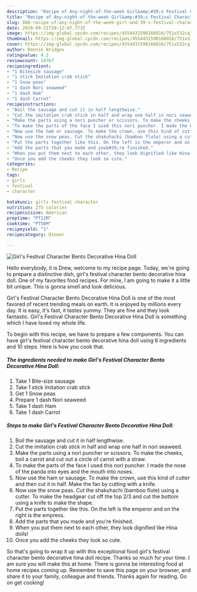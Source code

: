 ```yaml
---
description: "Recipe of Any-night-of-the-week Girl&amp;#39;s Festival Character Bento Decorative Hina Doll"
title: "Recipe of Any-night-of-the-week Girl&amp;#39;s Festival Character Bento Decorative Hina Doll"
slug: 866-recipe-of-any-night-of-the-week-girl-and-39-s-festival-character-bento-decorative-hina-doll
date: 2020-09-21T20:12:07.773Z
image: https://img-global.cpcdn.com/recipes/4554431598166016/751x532cq70/girls-festival-character-bento-decorative-hina-doll-recipe-main-photo.jpg
thumbnail: https://img-global.cpcdn.com/recipes/4554431598166016/751x532cq70/girls-festival-character-bento-decorative-hina-doll-recipe-main-photo.jpg
cover: https://img-global.cpcdn.com/recipes/4554431598166016/751x532cq70/girls-festival-character-bento-decorative-hina-doll-recipe-main-photo.jpg
author: Ronnie Bridges
ratingvalue: 4.2
reviewcount: 14767
recipeingredient:
- "1 Bitesize sausage"
- "1 stick Imitation crab stick"
- "1 Snow peas"
- "1 dash Nori seaweed"
- "1 dash Ham"
- "1 dash Carrot"
recipeinstructions:
- "Boil the sausage and cut it in half lengthwise."
- "Cut the imitation crab stick in half and wrap one half in nori seaweed."
- "Make the parts using a nori puncher or scissors. To make the cheeks, boil a carrot and cut out a circle of carrot with a straw."
- "To make the parts of the face I used this nori puncher. I made the nose of the panda into eyes and the mouth into noses."
- "Now use the ham or sausage. To make the crown, use this kind of cutter and then cut it in half. Make the fan by cutting with a knife."
- "Now use the snow peas. Cut the shakuhachi (bamboo flute) using a cutter. To make the headgear cut off the top 2/3 and cut the bottom using a knife to make the shape."
- "Put the parts together like this. On the left is the emperor and on the right is the empress."
- "Add the parts that you made and you&#39;re finished."
- "When you put them next to each other, they look dignified like Hina dolls!"
- "Once you add the cheeks they look so cute."
categories:
- Recipe
tags:
- girls
- festival
- character

katakunci: girls festival character 
nutrition: 275 calories
recipecuisine: American
preptime: "PT12M"
cooktime: "PT50M"
recipeyield: "1"
recipecategory: Dinner

---
```



![Girl&#39;s Festival Character Bento Decorative Hina Doll](https://img-global.cpcdn.com/recipes/4554431598166016/751x532cq70/girls-festival-character-bento-decorative-hina-doll-recipe-main-photo.jpg)

Hello everybody, it is Drew, welcome to my recipe page. Today, we're going to prepare a distinctive dish, girl&#39;s festival character bento decorative hina doll. One of my favorites food recipes. For mine, I am going to make it a little bit unique. This is gonna smell and look delicious.



Girl&#39;s Festival Character Bento Decorative Hina Doll is one of the most favored of recent trending meals on earth. It is enjoyed by millions every day. It is easy, it's fast, it tastes yummy. They are fine and they look fantastic. Girl&#39;s Festival Character Bento Decorative Hina Doll is something which I have loved my whole life.


To begin with this recipe, we have to prepare a few components. You can have girl&#39;s festival character bento decorative hina doll using 6 ingredients and 10 steps. Here is how you cook that.

<!--inarticleads1-->

##### The ingredients needed to make Girl&#39;s Festival Character Bento Decorative Hina Doll:

1. Take 1 Bite-size sausage
1. Take 1 stick Imitation crab stick
1. Get 1 Snow peas
1. Prepare 1 dash Nori seaweed
1. Take 1 dash Ham
1. Take 1 dash Carrot




<!--inarticleads2-->

##### Steps to make Girl&#39;s Festival Character Bento Decorative Hina Doll:

1. Boil the sausage and cut it in half lengthwise.
1. Cut the imitation crab stick in half and wrap one half in nori seaweed.
1. Make the parts using a nori puncher or scissors. To make the cheeks, boil a carrot and cut out a circle of carrot with a straw.
1. To make the parts of the face I used this nori puncher. I made the nose of the panda into eyes and the mouth into noses.
1. Now use the ham or sausage. To make the crown, use this kind of cutter and then cut it in half. Make the fan by cutting with a knife.
1. Now use the snow peas. Cut the shakuhachi (bamboo flute) using a cutter. To make the headgear cut off the top 2/3 and cut the bottom using a knife to make the shape.
1. Put the parts together like this. On the left is the emperor and on the right is the empress.
1. Add the parts that you made and you&#39;re finished.
1. When you put them next to each other, they look dignified like Hina dolls!
1. Once you add the cheeks they look so cute.




So that's going to wrap it up with this exceptional food girl&#39;s festival character bento decorative hina doll recipe. Thanks so much for your time. I am sure you will make this at home. There is gonna be interesting food at home recipes coming up. Remember to save this page on your browser, and share it to your family, colleague and friends. Thanks again for reading. Go on get cooking!
